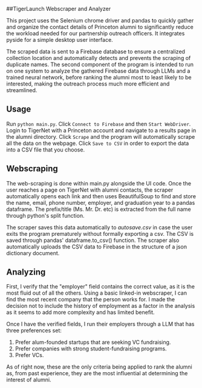 ##TigerLaunch Webscraper and Analyzer

This project uses the Selenium chrome driver and pandas to quickly gather and organize the contact details of Princeton alumni to 
significantly reduce the workload needed for our partnership outreach officers. It integrates pyside for a simple desktop
user interface. 

The scraped data is sent to a Firebase database to ensure a centralized
collection location and automatically detects and prevents the scraping of duplicate names. The second component of the
program is intended to run on one system to analyze the gathered Firebase data through LLMs and a trained
neural network, before ranking the alumni most to least likely to be interested, making the outreach process 
much more efficient and streamlined.

## Usage

Run `python main.py`. Click `Connect to Firebase` and then `Start WebDriver`. Login to TigerNet
with a Princeton account and navigate to a results page in the alumni directory. Click `Scrape` and the program
will automatically scrape all the data on the webpage. Click `Save to CSV` in order to export the data into a 
CSV file that you choose. 

## Webscraping

The web-scraping is done within main.py alongside the UI code. Once the user reaches a page on TigerNet with
alumni contacts, the scraper automatically opens each link and then uses BeautifulSoup to find and store the name, email, phone number, employer, 
and graduation year to a pandas dataframe. The prefix/title (Ms. Mr. Dr. etc) is extracted from the full name through python's split function.

The scraper saves this data automatically to *autosave.csv* in case the user exits the program prematurely without formally exporting a csv. 
The CSV is saved through pandas' dataframe.to_csv() function. The scraper also automatically uploads the CSV data to Firebase in the structure of
a json dictionary document. 

## Analyzing

First, I verify that the "employer" field contains the correct value, as it is the most fluid out of all the others.
Using a basic linked-in webscraper, I can find the most recent company that the person works for. I made the decision not 
to include the history of employment as a factor in the analysis as it seems to add more complexity and has limited benefit.

Once I have the verified fields, I run their employers through a LLM that has three preferences set:
1. Prefer alum-founded startups that are seeking VC fundraising.
2. Prefer companies with strong student-fundraising programs.
3. Prefer VCs.

As of right now, these are the only criteria being applied to rank the alumni as, from past experience, they are the most
influential at determining the interest of alumni. 

